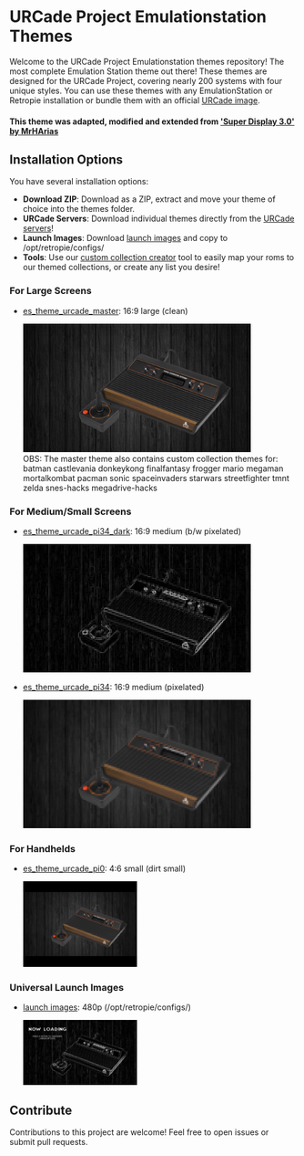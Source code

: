 # URCade Project Emulationstation Themes

Welcome to the URCade Project Emulationstation themes repository! The most complete Emulation Station theme out there! These themes are designed for the URCade Project, covering nearly 200 systems with four unique styles. You can use these themes with any EmulationStation or Retropie installation or bundle them with an official [URCade image](https://surtarso.ddns.net/urcade-files/).
#### This theme was adapted, modified and extended from ['Super Display 3.0' by MrHArias](https://github.com/mrharias/es-theme-superdisplay)

## Installation Options

You have several installation options:

- **Download ZIP**: Download as a ZIP, extract and move your theme of choice into the themes folder.
- **URCade Servers**: Download individual themes directly from the [URCade servers](https://surtarso.ddns.net/urcade-files/)!
- **Launch Images**: Download [launch images](https://github.com/surtarso/es-theme-urcade/tree/main/launch_images) and copy to /opt/retropie/configs/
- **Tools**: Use our [custom collection creator](https://github.com/surtarso/es-theme-urcade/tree/main/tools) tool to easily map your roms to our themed collections, or create any list you desire!

### For Large Screens

- [es_theme_urcade_master](https://github.com/surtarso/es-theme-urcade/tree/main/es_theme_urcade_master): 16:9 large (clean)
  
  <div style="width: 400px;">
    <img src="es_theme_urcade_master/atari2600/_inc/background.png" alt="master screenshot">
  </div>
    OBS: The master theme also contains custom collection themes for: batman castlevania donkeykong finalfantasy frogger mario megaman mortalkombat pacman sonic spaceinvaders starwars streetfighter tmnt zelda snes-hacks megadrive-hacks
### For Medium/Small Screens

- [es_theme_urcade_pi34_dark](https://github.com/surtarso/es-theme-urcade/tree/main/es_theme_urcade_pi34_dark): 16:9 medium (b/w pixelated)
  
  <div style="width: 400px;">
    <img src="es_theme_urcade_pi34_dark/atari2600/_inc/background.png" alt="pi34-dark screenshot">
  </div>

- [es_theme_urcade_pi34](https://github.com/surtarso/es-theme-urcade/tree/main/es_theme_urcade_pi34): 16:9 medium (pixelated)
  
  <div style="width: 400px;"> <!-- Adjust the width as needed -->
      <img src="es_theme_urcade_pi34/atari2600/_inc/background.png" alt="pi34 screenshot">
  </div>

### For Handhelds

- [es_theme_urcade_pi0](https://github.com/surtarso/es-theme-urcade/tree/main/es_theme_urcade_pi0): 4:6 small (dirt small)
  
  <div style="width: 200px;"> <!-- Adjust the width as needed -->
     <img src="es_theme_urcade_pi0/atari2600/_inc/background.png" alt="pi0 screenshot">
  </div>

### Universal Launch Images

- [launch images](https://github.com/surtarso/es-theme-urcade/tree/main/launch_images): 480p (/opt/retropie/configs/)
  
  <div style="width: 200px;"> <!-- Adjust the width as needed -->
     <img src="launch_images/atari2600/launching.png" alt="launch image screenshot">
  </div>

## Contribute

Contributions to this project are welcome! Feel free to open issues or submit pull requests.
